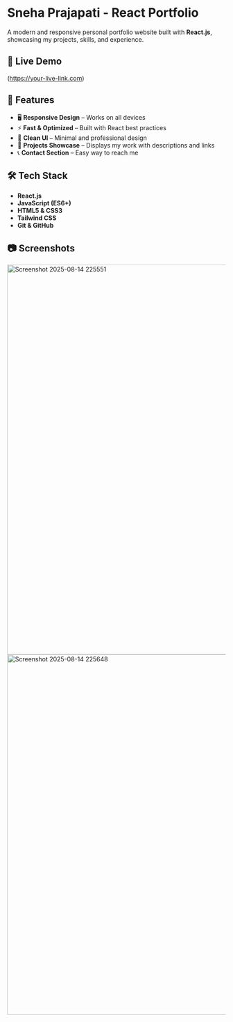 # Sneha Prajapati - React Portfolio

A modern and responsive personal portfolio website built with **React.js**, showcasing my projects, skills, and experience.  

## 🚀 Live Demo
(https://your-live-link.com)

## 📌 Features
- 🖥️ **Responsive Design** – Works on all devices
- ⚡ **Fast & Optimized** – Built with React best practices
- 🎨 **Clean UI** – Minimal and professional design
- 📂 **Projects Showcase** – Displays my work with descriptions and links
- 📞 **Contact Section** – Easy way to reach me

## 🛠️ Tech Stack
- **React.js**
- **JavaScript (ES6+)**
- **HTML5 & CSS3**
- **Tailwind CSS** 
- **Git & GitHub**

## 📷 Screenshots

<img width="1867" height="896" alt="Screenshot 2025-08-14 225551" src="https://github.com/user-attachments/assets/c8eed0cb-e928-4958-9635-7d13c574a027" />
<img width="1232" height="828" alt="Screenshot 2025-08-14 225648" src="https://github.com/user-attachments/assets/3eb26c4f-a7e6-46e2-a15b-e4ca12d59849" />
